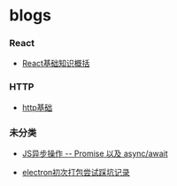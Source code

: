 # blogs

### React
* [React基础知识概括](https://github.com/innerWang/blogs/blob/master/React/React%E5%9F%BA%E7%A1%80%E7%9F%A5%E8%AF%86%E6%A6%82%E6%8B%AC.md)


### HTTP
* [http基础](https://github.com/innerWang/blogs/blob/master/HTTP/HTTP%E5%9F%BA%E7%A1%80.md)


### 未分类

* [JS异步操作 -- Promise 以及 async/await](https://github.com/innerWang/blogs/blob/master/unclassified/js%E5%BC%82%E6%AD%A5%E6%93%8D%E4%BD%9C.md)

* [electron初次打包尝试踩坑记录](https://github.com/innerWang/blogs/blob/master/unclassified/electron%E6%89%93%E5%8C%85%E8%B8%A9%E5%9D%91%E8%AE%B0%E5%BD%95.md)
